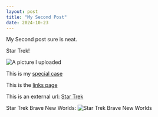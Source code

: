 ```yaml
---
layout: post
title: "My Second Post"
date: 2024-10-23
---
```


My Second post sure is neat.

Star Trek!

![A picture I uploaded](/blogdemo/StarTrekCaptains.jpg)

This is my [special case](/blogdemo/specialcase.html)

This is the [links page](/blogdemo/links.md)

This is an external url: [Star Trek](startrek.com)

Star Trek Brave New Worlds: 
![Star Trek Brave New Worlds](/blogdemo/starTrekBNW.jpg)

